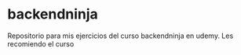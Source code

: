 # backendninja
Repositorio para mis ejercicios del curso backendninja en udemy. Les recomiendo el curso
